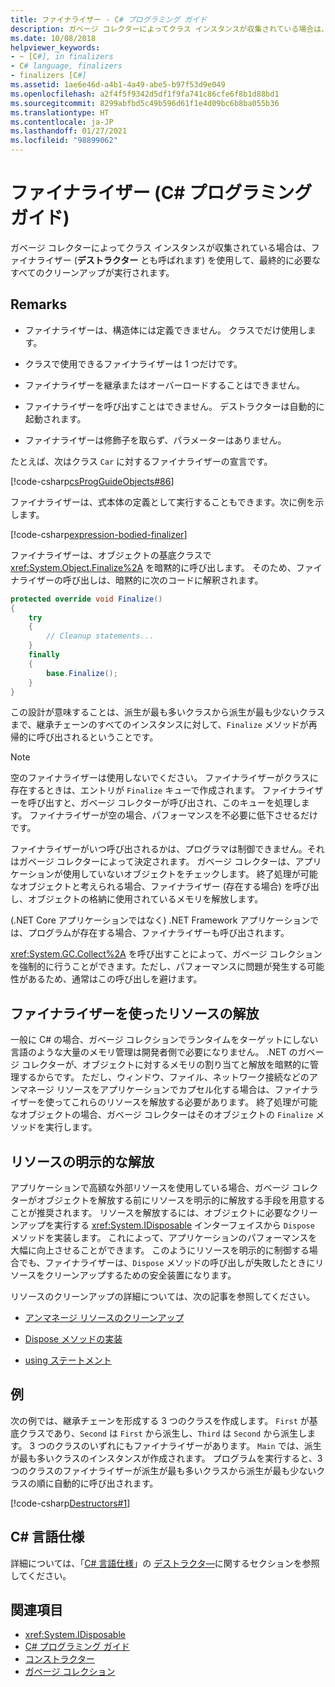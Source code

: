 ```yaml
---
title: ファイナライザー - C# プログラミング ガイド
description: ガベージ コレクターによってクラス インスタンスが収集されている場合は、C# のファイナライザー (デストラクターとも呼ばれます) によって、最終的に必要なすべてのクリーンアップが実行されます。
ms.date: 10/08/2018
helpviewer_keywords:
- ~ [C#], in finalizers
- C# language, finalizers
- finalizers [C#]
ms.assetid: 1ae6e46d-a4b1-4a49-abe5-b97f53d9e049
ms.openlocfilehash: a2f4f5f9342d5df1f9fa741c86cfe6f8b1d88bd1
ms.sourcegitcommit: 8299abfbd5c49b596d61f1e4d09bc6b8ba055b36
ms.translationtype: HT
ms.contentlocale: ja-JP
ms.lasthandoff: 01/27/2021
ms.locfileid: "98899062"
---
```

# <a name="finalizers-c-programming-guide"></a>ファイナライザー (C# プログラミング ガイド)

ガベージ コレクターによってクラス インスタンスが収集されている場合は、ファイナライザー (**デストラクター** とも呼ばれます) を使用して、最終的に必要なすべてのクリーンアップが実行されます。  
  
## <a name="remarks"></a>Remarks  
  
- ファイナライザーは、構造体には定義できません。 クラスでだけ使用します。  
  
- クラスで使用できるファイナライザーは 1 つだけです。  
  
- ファイナライザーを継承またはオーバーロードすることはできません。  
  
- ファイナライザーを呼び出すことはできません。 デストラクターは自動的に起動されます。  
  
- ファイナライザーは修飾子を取らず、パラメーターはありません。  
  
 たとえば、次はクラス `Car` に対するファイナライザーの宣言です。
  
 [!code-csharp[csProgGuideObjects#86](snippets/destructors/Program.cs#2)]

ファイナライザーは、式本体の定義として実行することもできます。次に例を示します。

[!code-csharp[expression-bodied-finalizer](../../../../samples/snippets/csharp/programming-guide/classes-and-structs/expr-bodied-destructor.cs#1)]  
  
 ファイナライザーは、オブジェクトの基底クラスで <xref:System.Object.Finalize%2A> を暗黙的に呼び出します。 そのため、ファイナライザーの呼び出しは、暗黙的に次のコードに解釈されます。  
  
```csharp  
protected override void Finalize()  
{  
    try  
    {  
        // Cleanup statements...  
    }  
    finally  
    {  
        base.Finalize();  
    }  
}  
```  
  
 この設計が意味することは、派生が最も多いクラスから派生が最も少ないクラスまで、継承チェーンのすべてのインスタンスに対して、`Finalize` メソッドが再帰的に呼び出されるということです。  
  
> [!NOTE]
> 空のファイナライザーは使用しないでください。 ファイナライザーがクラスに存在するときは、エントリが `Finalize` キューで作成されます。 ファイナライザーを呼び出すと、ガベージ コレクターが呼び出され、このキューを処理します。 ファイナライザーが空の場合、パフォーマンスを不必要に低下させるだけです。  
  
 ファイナライザーがいつ呼び出されるかは、プログラマは制御できません。それはガベージ コレクターによって決定されます。 ガベージ コレクターは、アプリケーションが使用していないオブジェクトをチェックします。 終了処理が可能なオブジェクトと考えられる場合、ファイナライザー (存在する場合) を呼び出し、オブジェクトの格納に使用されているメモリを解放します。

 (.NET Core アプリケーションではなく) .NET Framework アプリケーションでは、プログラムが存在する場合、ファイナライザーも呼び出されます。
  
 <xref:System.GC.Collect%2A> を呼び出すことによって、ガベージ コレクションを強制的に行うことができます。ただし、パフォーマンスに問題が発生する可能性があるため、通常はこの呼び出しを避けます。  
  
## <a name="using-finalizers-to-release-resources"></a>ファイナライザーを使ったリソースの解放  

 一般に C# の場合、ガベージ コレクションでランタイムをターゲットにしない言語のような大量のメモリ管理は開発者側で必要になりません。 .NET のガベージ コレクターが、オブジェクトに対するメモリの割り当てと解放を暗黙的に管理するからです。 ただし、ウィンドウ、ファイル、ネットワーク接続などのアンマネージ リソースをアプリケーションでカプセル化する場合は、ファイナライザーを使ってこれらのリソースを解放する必要があります。 終了処理が可能なオブジェクトの場合、ガベージ コレクターはそのオブジェクトの `Finalize` メソッドを実行します。
  
## <a name="explicit-release-of-resources"></a>リソースの明示的な解放  

 アプリケーションで高額な外部リソースを使用している場合、ガベージ コレクターがオブジェクトを解放する前にリソースを明示的に解放する手段を用意することが推奨されます。 リソースを解放するには、オブジェクトに必要なクリーンアップを実行する <xref:System.IDisposable> インターフェイスから `Dispose` メソッドを実装します。 これによって、アプリケーションのパフォーマンスを大幅に向上させることができます。 このようにリソースを明示的に制御する場合でも、ファイナライザーは、`Dispose` メソッドの呼び出しが失敗したときにリソースをクリーンアップするための安全装置になります。  
  
 リソースのクリーンアップの詳細については、次の記事を参照してください。  
  
- [アンマネージ リソースのクリーンアップ](../../../standard/garbage-collection/unmanaged.md)  
  
- [Dispose メソッドの実装](../../../standard/garbage-collection/implementing-dispose.md)  
  
- [using ステートメント](../../language-reference/keywords/using-statement.md)  
  
## <a name="example"></a>例  

 次の例では、継承チェーンを形成する 3 つのクラスを作成します。 `First` が基底クラスであり、`Second` は `First` から派生し、`Third` は `Second` から派生します。 3 つのクラスのいずれにもファイナライザーがあります。 `Main` では、派生が最も多いクラスのインスタンスが作成されます。 プログラムを実行すると、3 つのクラスのファイナライザーが派生が最も多いクラスから派生が最も少ないクラスの順に自動的に呼び出されます。  
  
 [!code-csharp[Destructors#1](snippets/destructors/Program.cs#1)]
  
## <a name="c-language-specification"></a>C# 言語仕様  

詳細については、「[C# 言語仕様](/dotnet/csharp/language-reference/language-specification/introduction)」の [デストラクタ―](~/_csharplang/spec/classes.md#destructors)に関するセクションを参照してください。
  
## <a name="see-also"></a>関連項目

- <xref:System.IDisposable>
- [C# プログラミング ガイド](../index.md)
- [コンストラクター](./constructors.md)
- [ガベージ コレクション](../../../standard/garbage-collection/index.md)
